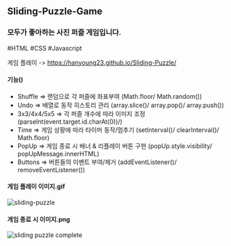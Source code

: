 ## Sliding-Puzzle-Game

### 모두가 좋아하는 사진 퍼즐 게임입니다.
#HTML #CSS #Javascript

게임 플레이 -> https://hanyoung23.github.io/Sliding-Puzzle/

#### 기능()
- Shuffle => 랜덤으로 각 퍼즐에 좌표부여 (Math.floor/ Math.random())
- Undo => 배열로 동작 히스토리 관리 (array.slice()/ array.pop()/ array.push())
- 3x3/4x4/5x5 => 각 퍼즐 개수에 따라 이미지 조정 (parseInt(event.target.id.charAt(0))/)
- Time => 게임 상황에 따라 타이머 동작/멈추기 (setInterval()/ clearInterval()/ Math.floor)
- PopUp => 게임 종료 시 배너 & 리플레이 버튼 구현 (popUp.style.visibility/ popUpMessage.innerHTML)
- Buttons => 버튼들의 이벤트 부여/제거 (addEventListener()/ removeEventListener())

#### 게임 플레이 이미지.gif
![sliding-puzzle](https://user-images.githubusercontent.com/67942048/96875860-ae8ad380-14b2-11eb-9593-ad4cdca0ea9f.gif)

#### 게임 종료 시 이미지.png
![sliding puzzle complete](https://user-images.githubusercontent.com/67942048/96876361-51dbe880-14b3-11eb-9bb5-c050ca7dc04a.png)

